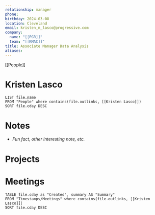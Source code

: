 ```yaml
---
relationship: manager
phone:
birthday: 2024-03-08
location: Cleveland
email: kristen_m_lasco@progressive.com
company: 
  name: "[[PGR]]"
  team: "[[KMAC]]"
title: Associate Manager Data Analysis
aliases:
---
```


[[People]]

# Kristen Lasco
```dataview
LIST file.name
FROM "People" where contains(file.outlinks, [[Kristen Lasco]])
SORT file.cday DESC
```

# Notes
- *Fun fact, other interesting note, etc.*

# Projects

# Meetings
```dataview
TABLE file.cday as "Created", summary AS "Summary"
FROM "Timestamps/Meetings" where contains(file.outlinks, [[Kristen Lasco]])
SORT file.cday DESC
```

